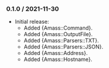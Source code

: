 ### 0.1.0 / 2021-11-30

* Initial release:
  * Added {Amass::Command}.
  * Added {Amass::OutputFile}.
  * Added {Amass::Parsers::TXT}.
  * Added {Amass::Parsers::JSON}.
  * Added {Amass::Address}.
  * Added {Amass::Hostname}.

